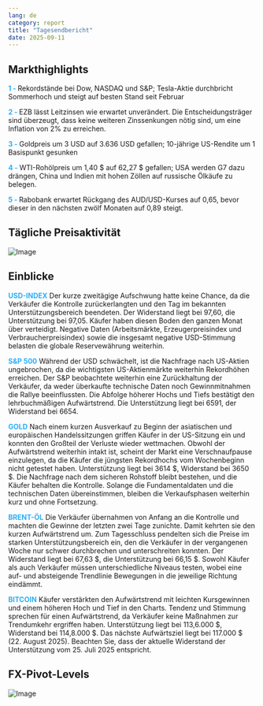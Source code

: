 ```yaml
---
lang: de
category: report
title: "Tagesendbericht"
date: 2025-09-11
---
```



<h2>Markthighlights</h2>
<strong style="color: #2caef7;">1 - </strong> Rekordstände bei Dow, NASDAQ und S&P; Tesla-Aktie durchbricht Sommerhoch und steigt auf besten Stand seit Februar

<strong style="color: #2caef7;">2 - </strong> EZB lässt Leitzinsen wie erwartet unverändert. Die Entscheidungsträger sind überzeugt, dass keine weiteren Zinssenkungen nötig sind, um eine Inflation von 2% zu erreichen.

<strong style="color: #2caef7;">3 - </strong> Goldpreis um 3 USD auf 3.636 USD gefallen; 10-jährige US-Rendite um 1 Basispunkt gesunken

<strong style="color: #2caef7;">4 - </strong> WTI-Rohölpreis um 1,40 $ auf 62,27 $ gefallen; USA werden G7 dazu drängen, China und Indien mit hohen Zöllen auf russische Ölkäufe zu belegen.


<strong style="color: #2caef7;">5 - </strong> Rabobank erwartet Rückgang des AUD/USD-Kurses auf 0,65, bevor dieser in den nächsten zwölf Monaten auf 0,89 steigt.




<h2>Tägliche Preisaktivität</h2>
<img src="https://markleighedu.github.io/img/Sep-2025/11-Sep-2025/price.jpg" alt="Image"/>

<h2>Einblicke</h2>
<strong style="color: #2caef7;">USD-INDEX</strong> Der kurze zweitägige Aufschwung hatte keine Chance, da die Verkäufer die Kontrolle zurückerlangten und den Tag im bekannten Unterstützungsbereich beendeten. Der Widerstand liegt bei 97,60, die Unterstützung bei 97,05. Käufer haben diesen Boden den ganzen Monat über verteidigt. Negative Daten (Arbeitsmärkte, Erzeugerpreisindex und Verbraucherpreisindex) sowie die insgesamt negative USD-Stimmung belasten die globale Reservewährung weiterhin.

<strong style="color: #2caef7;">S&P 500</strong> Während der USD schwächelt, ist die Nachfrage nach US-Aktien ungebrochen, da die wichtigsten US-Aktienmärkte weiterhin Rekordhöhen erreichen. Der S&P beobachtete weiterhin eine Zurückhaltung der Verkäufer, da weder überkaufte technische Daten noch Gewinnmitnahmen die Rallye beeinflussten. Die Abfolge höherer Hochs und Tiefs bestätigt den lehrbuchmäßigen Aufwärtstrend. Die Unterstützung liegt bei 6591, der Widerstand bei 6654.

<strong style="color: #2caef7;">GOLD</strong> Nach einem kurzen Ausverkauf zu Beginn der asiatischen und europäischen Handelssitzungen griffen Käufer in der US-Sitzung ein und konnten den Großteil der Verluste wieder wettmachen. Obwohl der Aufwärtstrend weiterhin intakt ist, scheint der Markt eine Verschnaufpause einzulegen, da die Käufer die jüngsten Rekordhochs vom Wochenbeginn nicht getestet haben. Unterstützung liegt bei 3614 $, Widerstand bei 3650 $. Die Nachfrage nach dem sicheren Rohstoff bleibt bestehen, und die Käufer behalten die Kontrolle. Solange die Fundamentaldaten und die technischen Daten übereinstimmen, bleiben die Verkaufsphasen weiterhin kurz und ohne Fortsetzung.

<strong style="color: #2caef7;">BRENT-ÖL</strong> Die Verkäufer übernahmen von Anfang an die Kontrolle und machten die Gewinne der letzten zwei Tage zunichte. Damit kehrten sie den kurzen Aufwärtstrend um. Zum Tagesschluss pendelten sich die Preise im starken Unterstützungsbereich ein, den die Verkäufer in der vergangenen Woche nur schwer durchbrechen und unterschreiten konnten. Der Widerstand liegt bei 67,63 $, die Unterstützung bei 66,15 $. Sowohl Käufer als auch Verkäufer müssen unterschiedliche Niveaus testen, wobei eine auf- und absteigende Trendlinie Bewegungen in die jeweilige Richtung eindämmt.

<strong style="color: #2caef7;">BITCOIN</strong> Käufer verstärkten den Aufwärtstrend mit leichten Kursgewinnen und einem höheren Hoch und Tief in den Charts. Tendenz und Stimmung sprechen für einen Aufwärtstrend, da Verkäufer keine Maßnahmen zur Trendumkehr ergriffen haben. Unterstützung liegt bei 113,6.000 $, Widerstand bei 114,8.000 $. Das nächste Aufwärtsziel liegt bei 117.000 $ (22. August 2025). Beachten Sie, dass der aktuelle Widerstand der Unterstützung vom 25. Juli 2025 entspricht.



<h2>FX-Pivot-Levels</h2>
<img src="https://markleighedu.github.io/img/Sep-2025/11-Sep-2025/pivot.jpg" alt="Image"/>